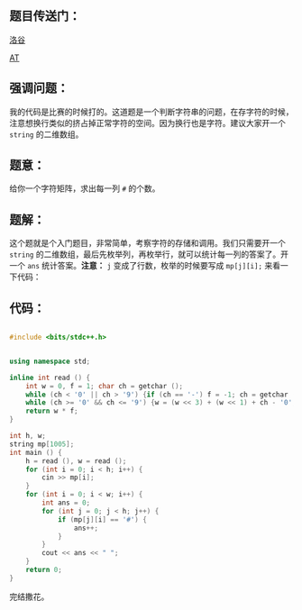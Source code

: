 ## 题目传送门：
[洛谷](https://www.luogu.com.cn/problem/AT_abc274_b)

[AT](https://atcoder.jp/contests/abc274/tasks/abc274_b)

## 强调问题：

我的代码是比赛的时候打的。这道题是一个判断字符串的问题，在存字符的时候，注意想换行类似的挤占掉正常字符的空间。因为换行也是字符。建议大家开一个 `string` 的二维数组。

## 题意：

给你一个字符矩阵，求出每一列 `#` 的个数。

## 题解：

这个题就是个入门题目，非常简单，考察字符的存储和调用。我们只需要开一个 `string` 的二维数组，最后先枚举列，再枚举行，就可以统计每一列的答案了。开一个 `ans` 统计答案。**注意：** `j` 变成了行数，枚举的时候要写成 `mp[j][i];` 来看一下代码：

## 代码：

```cpp

#include <bits/stdc++.h>


using namespace std;

inline int read () {
	int w = 0, f = 1; char ch = getchar ();
	while (ch < '0' || ch > '9') {if (ch == '-') f = -1; ch = getchar ();}
	while (ch >= '0' && ch <= '9') {w = (w << 3) + (w << 1) + ch - '0'; ch = getchar ();}
	return w * f;
}

int h, w;
string mp[1005];
int main () {
	h = read (), w = read ();
	for (int i = 0; i < h; i++) {
		cin >> mp[i];
	}
	for (int i = 0; i < w; i++) {
		int ans = 0;
		for (int j = 0; j < h; j++) {
			if (mp[j][i] == '#') {
				ans++;
			}
		}
		cout << ans << " ";
	}
	return 0;
}

```
完结撒花。